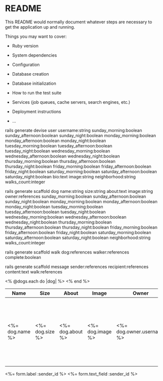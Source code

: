 # README

This README would normally document whatever steps are necessary to get the
application up and running.

Things you may want to cover:

* Ruby version

* System dependencies

* Configuration

* Database creation

* Database initialization

* How to run the test suite

* Services (job queues, cache servers, search engines, etc.)

* Deployment instructions

* ...

rails generate devise user username:string sunday_morning:boolean sunday_afternoon:boolean sunday_night:boolean monday_morning:boolean monday_afternoon:boolean monday_night:boolean tuesday_morning:boolean tuesday_afternoon:boolean tuesday_night:boolean wednesday_morning:boolean wednesday_afternoon:boolean wednesday_night:boolean thursday_morning:boolean thursday_afternoon:boolean thursday_night:boolean friday_morning:boolean friday_afternoon:boolean friday_night:boolean saturday_morning:boolean saturday_afternoon:boolean saturday_night:boolean bio:text image:string neighborhood:string walks_count:integer

rails generate scaffold dog name:string size:string about:text image:string owner:references sunday_morning:boolean sunday_afternoon:boolean sunday_night:boolean monday_morning:boolean monday_afternoon:boolean monday_night:boolean tuesday_morning:boolean tuesday_afternoon:boolean tuesday_night:boolean wednesday_morning:boolean wednesday_afternoon:boolean wednesday_night:boolean thursday_morning:boolean thursday_afternoon:boolean thursday_night:boolean friday_morning:boolean friday_afternoon:boolean friday_night:boolean saturday_morning:boolean saturday_afternoon:boolean saturday_night:boolean neighborhood:string walks_count:integer

  rails generate scaffold walk dog:references walker:references complete:boolean


rails generate scaffold message sender:references recipient:references content:text walk:references


<table class="table table-hover table-striped table-info table-bordered">
  <thead>
    <tr>
      <th>Name</th>
      <th>Size</th>
      <th>About</th>
      <th>Image</th>
      <th>Owner</th>
      <th>Sunday morning</th>
      <th>Sunday afternoon</th>
      <th>Sunday night</th>
      <th>Monday morning</th>
      <th>Monday afternoon</th>
      <th>Monday night</th>
      <th>Tuesday morning</th>
      <th>Tuesday afternoon</th>
      <th>Tuesday night</th>
      <th>Wednesday morning</th>
      <th>Wednesday afternoon</th>
      <th>Wednesday night</th>
      <th>Thursday morning</th>
      <th>Thursday afternoon</th>
      <th>Thursday night</th>
      <th>Friday morning</th>
      <th>Friday afternoon</th>
      <th>Friday night</th>
      <th>Saturday morning</th>
      <th>Saturday afternoon</th>
      <th>Saturday night</th>
      <th>Neighborhood</th>
      <th>Walks count</th>
      <th colspan="3"></th>
    </tr>
  </thead>

  <tbody>
    <% @dogs.each do |dog| %>
      <tr>
        <td><%= dog.name %></td>
        <td><%= dog.size %></td>
        <td><%= dog.about %></td>
        <td><%= dog.image %></td>
        <td><%= dog.owner.username %></td>
        <td><%= dog.sunday_morning %></td>
        <td><%= dog.sunday_afternoon %></td>
        <td><%= dog.sunday_night %></td>
        <td><%= dog.monday_morning %></td>
        <td><%= dog.monday_afternoon %></td>
        <td><%= dog.monday_night %></td>
        <td><%= dog.tuesday_morning %></td>
        <td><%= dog.tuesday_afternoon %></td>
        <td><%= dog.tuesday_night %></td>
        <td><%= dog.wednesday_morning %></td>
        <td><%= dog.wednesday_afternoon %></td>
        <td><%= dog.wednesday_night %></td>
        <td><%= dog.thursday_morning %></td>
        <td><%= dog.thursday_afternoon %></td>
        <td><%= dog.thursday_night %></td>
        <td><%= dog.friday_morning %></td>
        <td><%= dog.friday_afternoon %></td>
        <td><%= dog.friday_night %></td>
        <td><%= dog.saturday_morning %></td>
        <td><%= dog.saturday_afternoon %></td>
        <td><%= dog.saturday_night %></td>
        <td><%= dog.neighborhood %></td>
        <td><%= dog.walks_count %></td>
        <td><%= link_to 'Show', dog %></td>
        <td><%= link_to 'Edit', edit_dog_path(dog) %></td>
        <td><%= link_to 'Destroy', dog, method: :delete, data: { confirm: 'Are you sure?' } %></td>
      </tr>
    <% end %>
  </tbody>
</table>


 <div class="field">
    <%= form.label :sender_id %>
    <%= form.text_field :sender_id   %>


  <div class="field">
    <label for="walker"></label>
    <input type="hidden" name="walker" id="walker" value="<%=current_user.id%>" />
